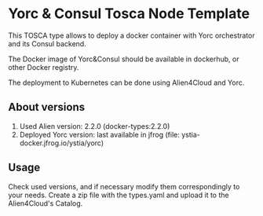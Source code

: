# Yorc & Consul Tosca Node Template

This TOSCA type allows to deploy a docker container with Yorc orchestrator and its Consul backend.

The Docker image of Yorc&Consul should be available in dockerhub, or other Docker registry.

The deployment to Kubernetes can be done using Alien4Cloud and Yorc.

## About versions

1. Used Alien version: 2.2.0 (docker-types:2.2.0)
2. Deployed Yorc version: last available in jfrog (file: ystia-docker.jfrog.io/ystia/yorc)

## Usage

Check used versions, and if necessary modify them correspondingly to your needs.
Create a zip file with the types.yaml and upload it to the Alien4Cloud's Catalog.

